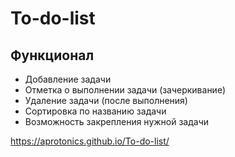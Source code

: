 # To-do-list
<h2>Функционал</h2>
<ul>
  <li>Добавление задачи</li>
  <li>Отметка о выполнении задачи (зачеркивание)</li>
  <li>Удаление задачи (после выполнения)</li>
  <li>Сортировка по названию задачи</li>
  <li>Возможность закрепления нужной задачи</li>
</ul>


https://aprotonics.github.io/To-do-list/
